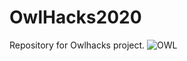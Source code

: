 # OwlHacks2020
Repository for Owlhacks project.
![OWL](https://patch.com/img/cdn20/users/22872566/20180111/025917/styles/raw/public/processed_images/owlpixabay-1515700109-8994.jpg?width=695)
